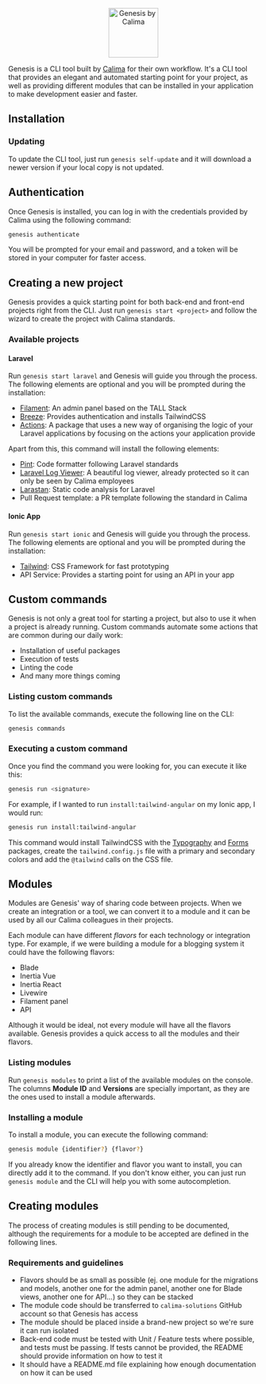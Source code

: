 <p align="center">
    <img title="Genesis by Calima" height="100" src="https://genesis.by.calimasolutions.com/assets/genesis-by-calima.png" />
</p>

Genesis is a CLI tool built by [Calima](https://calimasolutions.com) for their own workflow. It's a CLI tool that provides an elegant and automated starting point for your project, as well as providing different modules that can be installed in your application to make development easier and faster.

## Installation

### Updating

To update the CLI tool, just run `genesis self-update` and it will download a newer version if your local copy is not updated.

## Authentication
Once Genesis is installed, you can log in with the credentials provided by Calima using the following command:

```bash
genesis authenticate
```

You will be prompted for your email and password, and a token will be stored in your computer for faster access.

## Creating a new project
Genesis provides a quick starting point for both back-end and front-end projects right from the CLI. Just run `genesis start <project>` and follow the wizard to create the project with Calima standards.

### Available projects

#### Laravel

Run `genesis start laravel` and Genesis will guide you through the process. The following elements are optional and you will be prompted during the installation:

- [Filament](https://filamentphp.com): An admin panel based on the TALL Stack
- [Breeze](https://github.com/laravel/breeze): Provides authentication and installs TailwindCSS
- [Actions](https://laravelactions.com/): A package that uses a new way of organising the logic of your Laravel applications by focusing on the actions your application provide

Apart from this, this command will install the following elements:

- [Pint](https://github.com/laravel/pint): Code formatter following Laravel standards
- [Laravel Log Viewer](https://github.com/opcodesio/log-viewer): A beautiful log viewer, already protected so it can only be seen by Calima employees
- [Larastan](https://github.com/nunomaduro/larastan): Static code analysis for Laravel
- Pull Request template: a PR template following the standard in Calima

#### Ionic App

Run `genesis start ionic` and Genesis will guide you through the process. The following elements are optional and you will be prompted during the installation:

- [Tailwind](https://tailwindcss.com): CSS Framework for fast prototyping
- API Service: Provides a starting point for using an API in your app

## Custom commands
Genesis is not only a great tool for starting a project, but also to use it when a project is already running. Custom commands automate some actions that are common during our daily work:

- Installation of useful packages
- Execution of tests
- Linting the code
- And many more things coming

### Listing custom commands
To list the available commands, execute the following line on the CLI:

```bash
genesis commands
```

### Executing a custom command
Once you find the command you were looking for, you can execute it like this:

```bash
genesis run <signature>
```

For example, if I wanted to run `install:tailwind-angular` on my Ionic app, I would run:

```bash
genesis run install:tailwind-angular
```

This command would install TailwindCSS with the [Typography](https://tailwindcss.com/docs/typography-plugin) and [Forms](https://github.com/tailwindlabs/tailwindcss-forms) packages, create the `tailwind.config.js` file with a primary and secondary colors and add the `@tailwind` calls on the CSS file.

## Modules
Modules are Genesis' way of sharing code between projects. When we create an integration or a tool, we can convert it to a module and it can be used by all our Calima colleagues in their projects.

Each module can have different *flavors* for each technology or integration type. For example, if we were building a module for a blogging system it could have the following flavors:

- Blade
- Inertia Vue
- Inertia React
- Livewire
- Filament panel
- API

Although it would be ideal, not every module will have all the flavors available. Genesis provides a quick access to all the modules and their flavors.

### Listing modules
Run `genesis modules` to print a list of the available modules on the console. The columns **Module ID** and **Versions** are specially important, as they are the ones used to install a module afterwards.

### Installing a module
To install a module, you can execute the following command:

```bash
genesis module {identifier?} {flavor?}
```

If you already know the identifier and flavor you want to install, you can directly add it to the command. If you don't know either, you can just run `genesis module` and the CLI will help you with some autocompletion.

## Creating modules
The process of creating modules is still pending to be documented, although the requirements for a module to be accepted are defined in the following lines.

### Requirements and guidelines
- Flavors should be as small as possible (ej. one module for the migrations and models, another one for the admin panel, another one for Blade views, another one for API...) so they can be stacked
- The module code should be transferred to `calima-solutions` GitHub account so that Genesis has access
- The module should be placed inside a brand-new project so we're sure it can run isolated
- Back-end code must be tested with Unit / Feature tests where possible, and tests must be passing. If tests cannot be provided, the README should provide information on how to test it
- It should have a README.md file explaining how enough documentation on how it can be used
